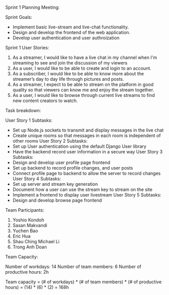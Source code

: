 ﻿Sprint 1 Planning Meeting:


Sprint Goals: 
* Implement basic live-stream and live-chat functionality.
* Design and develop the frontend of the web application.
* Develop user authentication and user authroization



Sprint 1 User Stories:


1. As a streamer, I would like to have a live chat in my channel when I'm streaming to see and join the discussion of my viewers
2. As a user, I would like to be able to create and login to an account.
3. As a subscriber, I would like to be able to know more about the streamer’s day to day life through pictures and posts.
4. As a streamer, I expect to be able to stream on the platform in good quality so that viewers can know me and enjoy the stream together.
5. As a user, I would like to browse through current live streams to find new content creators to watch.


Task breakdown: 


User Story 1 Subtasks:
* Set up Node.js sockets to transmit and display messages in the live chat
* Create unique rooms so that messages in each room is independent of other rooms
User Story 2 Subtasks:
* Set up User authentication using the default Django User library
* Have the backend record user information in a secure way
User Story 3 Subtasks:
* Design and develop user profile page frontend
* Set up backend to record profile changes, and user posts
* Connect profile page to backend to allow the server to record changes
User Story 4 Subtasks:
* Set up server and stream key generation
* Document how a user can use the stream key to stream on the site
* Implement a frontend to display user livestream
User Story 5 Subtasks:
* Design and develop browse page frontend



Team Participants:
1. Yoshio Kondoh
2. Sasan Makvandi
3. Yuchen Bao
4. Eric Hua
5. Shau Ching Michael Li
6. Trong Anh Doan


Team Capacity:


Number of workdays: 14
Number of team members: 6
Number of productive hours: 2h


Team capacity = (# of workdays) * (# of team members) * (# of productive hours) = (14) * (6) * (2) = 168h
